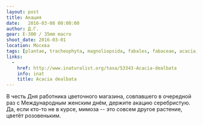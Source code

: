 ```yaml
---
layout: post
title: Акация
date:   2016-03-08 00:00:00
author: Д.Г.
gear: E-300 / 35mm macro
shoot_date: 2016-03-01
location: Москва
tags: [plantae, tracheophyta, magnoliopsida, fabales, fabaceae, acacia, acacia dealbata]
links:
  -
    href: http://www.inaturalist.org/taxa/53343-Acacia-dealbata
    info: inat
    title: Acacia dealbata
---
```


В честь Дня работника цветочного магазина, совпавшего в очередной раз с Международным женским днём, держите акацию серебристую. Да, если кто-то не в курсе, мимоза -- это совсем другое растение, цветёт розовеньким.

